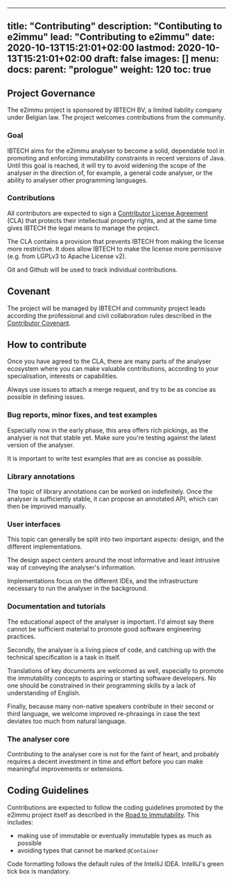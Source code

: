 
---
title: "Contributing"
description: "Contibuting to e2immu"
lead: "Contributing to e2immu"
date: 2020-10-13T15:21:01+02:00
lastmod: 2020-10-13T15:21:01+02:00
draft: false
images: []
menu:
  docs:
    parent: "prologue"
weight: 120
toc: true
---

## Project Governance

The e2immu project is sponsored by IBTECH BV, a limited liability company under Belgian law. The project welcomes
contributions from the community.

### Goal

IBTECH aims for the e2immu analyser to become a solid, dependable tool in promoting and enforcing immutability
constraints in recent versions of Java. Until this goal is reached, it will try to avoid widening the scope of the
analyser in the direction of, for example, a general code analyser, or the ability to analyser other programming
languages.

### Contributions

All contributors are expected to sign a [Contributor License Agreement](http://) (CLA) that protects their intellectual
property rights, and at the same time gives IBTECH the legal means to manage the project.

The CLA contains a provision that prevents IBTECH from making the license more restrictive. It does allow IBTECH to make
the license more permissive (e.g. from LGPLv3 to Apache License v2).

Git and Github will be used to track individual contributions.

## Covenant

The project will be managed by IBTECH and community project leads according the professional and civil collaboration
rules described in the [Contributor Covenant](https://www.contributor-covenant.org/version/2/0/code_of_conduct/).

## How to contribute

Once you have agreed to the CLA, there are many parts of the analyser ecosystem where you can make valuable
contributions, according to your specialisation, interests or capabilities.

Always use issues to attach a merge request, and try to be as concise as possible in defining issues.

### Bug reports, minor fixes, and test examples

Especially now in the early phase, this area offers rich pickings, as the analyser is not that stable yet. Make sure
you're testing against the latest version of the analyser.

It is important to write test examples that are as concise as possible.

### Library annotations

The topic of library annotations can be worked on indefinitely. Once the analyser is sufficiently stable, it can propose
an annotated API, which can then be improved manually.

### User interfaces

This topic can generally be split into two important aspects: design, and the different implementations.

The design aspect centers around the most informative and least intrusive way of conveying the analyser's information.

Implementations focus on the different IDEs, and the infrastructure necessary to run the analyser in the background.

### Documentation and tutorials

The educational aspect of the analyser is important. I'd almost say there cannot be sufficient material to promote good
software engineering practices.

Secondly, the analyser is a living piece of code, and catching up with the technical specification is a task in itself.

Translations of key documents are welcomed as well, especially to promote the immutability concepts to aspiring or
starting software developers. No one should be constrained in their programming skills by a lack of understanding of
English.

Finally, because many non-native speakers contribute in their second or third language, we welcome improved re-phrasings
in case the text deviates too much from natural language.

### The analyser core

Contributing to the analyser core is not for the faint of heart, and probably requires a decent investment in time and
effort before you can make meaningful improvements or extensions.

## Coding Guidelines

Contributions are expected to follow the coding guidelines promoted by the e2immu project itself as described in
the [Road to Immutability](/road-to-immutability/000-main.html). This includes:

- making use of immutable or eventually immutable types as much as possible
- avoiding types that cannot be marked `@Container`

Code formatting follows the default rules of the IntelliJ IDEA. IntelliJ's green tick box is mandatory.
